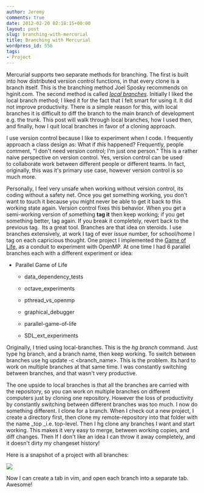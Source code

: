 ```yaml
---
author: Jeremy
comments: true
date: 2012-02-20 02:18:15+00:00
layout: post
slug: branching-with-mercurial
title: Branching with Mercurial
wordpress_id: 556
tags:
- Project
---
```


Mercurial supports two separate methods for branching. The first is built into how distributed version control functions, in that every clone is a branch itself. This is the branching method Joel Sposky recommends on hginit.com. The second method is called _[local branches](http://mercurial.selenic.com/wiki/Branch)_. Initially I liked the local branch method; I liked it for the fact that I felt smart for using it. It did not improve productivity. There is a simple reason for this, with local branches it is difficult to diff the branch to the main branch of development e.g. the trunk. This post will walk through local branches, how I used then, and finally, how I quit local branches in favor of a cloning approach.

<!--more-->

I use version control because I like to experiment when I code. I frequently approach a class design as: What if _this_ happened? Frequently, people comment, "I don't need version control; I'm just one person." This is a rather naive perspective on version control. Yes, version control can be used to collaborate work between different people or different teams. In fact, originally, this was it's primary use case, however version control is so much more.

Personally, I feel very unsafe when working without version control, its coding without a safety net. Once you get something working, you don't want to touch it because you might never be able to get it back to this working state again. Version control fixes this behavior. When you get a semi-working version of something **tag it** then keep working; if you get something better, tag again. If you break it completely, revert back to the previous tag.  Its a great tool. Branches are that idea on steroids. I use branches extensively, at work I tag of ever issue number, for school/home I tag on each capricious thought. One project I implemented the [Game of Life](http://www.codestrokes.com/2011/10/parallel-game-of-life/), as a conduit to experiment with OpenMP. At one time I had 6 parallel branches each with a different experiment or idea:



	
  * Parallel Game of Life


	
    * data_dependency_tests

	
    * octave_experiments

	
    * pthread_vs_openmp

	
    * graphical_debugger

	
    * parallel-game-of-life

	
    * SDL_ext_experiments





Originally, I tried using local-branches. This is the _hg branch_ command. Just type hg branch, and a branch name, then keep working. To switch between branches use hg update -c <branch_name>. This is the problem. Its hard to work on multiple branches at that same time. I was constantly switching between branches, and that wasn't very productive.







The one upside to local branches is that all the branches are carried with the repository, so you can work on multiple branches on different computers just by cloning one repository. However the loss of productivity by constantly switching between different branches was too much. I now do something different. I clone for a branch. When I check out a new project, I create a directory first, then clone my remote-repository into that folder with the name _top _i.e. top-level. Then I hg clone any branches I want and start working. This makes it very easy to merge, between working copies, and diff changes. Then If I don't like an idea I can throw it away completely, and it doesn't dirty my changeset history!







Here is a snapshot of a project with all branches:


[![](http://www.codestrokes.com/wp-content/uploads/2012/02/Screenshot-GOF-300x272.png)](http://www.codestrokes.com/wp-content/uploads/2012/02/Screenshot-GOF.png)


Now I can create a tab in vim, and open each branch into a separate tab. Awesome!




